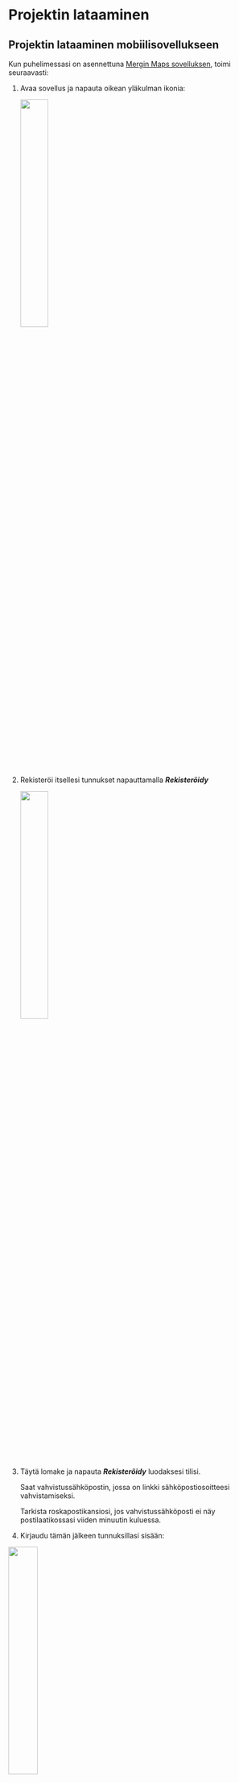 # Projektin lataaminen

## Projektin lataaminen mobiilisovellukseen

Kun puhelimessasi on asennettuna [Mergin Maps sovelluksen](https://gispocoding.github.io/eip-peltomappi/esittely.html), toimi seuraavasti:

1.  Avaa sovellus ja napauta oikean yläkulman ikonia:

    <img src="img/aloitusnakyma.jpg" width="34%"/>

2.  Rekisteröi itsellesi tunnukset napauttamalla ***Rekisteröidy***

    <img src="img/register_mergin_maps.png" width="34%"/>

3.  Täytä lomake ja napauta ***Rekisteröidy*** luodaksesi tilisi.

    Saat vahvistussähköpostin, jossa on linkki sähköpostiosoitteesi vahvistamiseksi.

    Tarkista roskapostikansiosi, jos vahvistussähköposti ei näy postilaatikossasi viiden minuutin kuluessa.

4.  Kirjaudu tämän jälkeen tunnuksillasi sisään:

<img src="img/kirjautuminen.jpg" width="34%"/>

Napauta tämän jälkeen alareunan ***Projektit***- kohtaa ja lataa eip-peltomappi- projekti

<iframe src="https://drive.google.com/file/d/15Y8Q-OHDhgEhV4rY7L_RVG6gBxOKRb9g/preview" width="50%" height="900" allowfullscreen="allowfullscreen">

</iframe>

## Projektin lataaminen tietokoneelle QGIS-työpöytäsovellukseen

Jos haluat tarkastella projektia, lisätä georeferoituja karttoja ja muokkailla tallentamiasi tietoja tietokoneella toimi seuraavasti:

### QGIS:n lataaminen ja asentaminen

Mene QGIS:n viralliselle sivulle: <https://qgis.org/>

Valitse ***Download Now*** ja lataa versio:

![](img/projektin_lataaminen_qgisiin/img1.png){width="261"}

käyttöjärjestelmällesi (Windows, Mac, Linux).

Asenna QGIS seuraamalla asennusohjeita.

### MerginMaps-lisäosan asentaminen QGIS:iin

1.  Avaa QGIS

2.  Valitse ylävalikosta ***Lisäosat → Hallinnoi ja asenna lisäosia*****.**

3.  Kirjoita hakukenttään ***Mergin*****.**

4.  Valitse ***Mergin Maps*** ja klikkaa ***Asenna lisäosa*****.**

![](img/projektin_lataaminen_qgisiin/img2.png)

Kun asennus on valmis, lisäosa löytyy QGIS:n selain ikkunasta, jonka otsikko on *Mergin Maps*.

**Kirjautuminen MerginMaps-lisäosaan**

Avaa lisäosa valikosta: ***Lisäosat → Mergin Maps → Configure MerginMaps plugin*** -ikonista.

![](img/projektin_lataaminen_qgisiin/img3.png)

Tämän jälkeen ohjelma pyytää asettamaan uuden päätodennussalasanan QGISiin. Anna siihen haluamasi salasana ja laita se talteen.

![](img/projektin_lataaminen_qgisiin/img4.png)

Kirjaudu sisään Mergin-tililläsi.

Valitse **Save credentials***,* jos haluat että ohjelma muistaa tunnuksesi seuraavilla kerroilla.

![](img/projektin_lataaminen_qgisiin/img5.png)

Kun kirjaudut, lisäosa yhdistyy Mergin-tiliisi, ja voit nähdä projektisi listattuna.

**Projektin lataaminen QGIS:iin MerginMaps-lisäosalla**

1.  Avaa ***Mergin Maps*** -paneeli QGIS:ssä vasemman laidan selainosiosta.

2.  Paneelissa näet kaikki projektisi.

3.  Valitse projekti, jonka haluat ladata.

4.  Klikkaa ***Download*** ***projec**t* (Lataa projekti).

5.  Valitse kansio, johon projekti tallennetaan. Laita mieleen tämä sijainti. Tähän samaan sijaintiin tallennetaan myöhemmin [georeferoidut kuvat](https://gispocoding.github.io/eip-peltomappi/salaojakarttojen_georeferointi.html).

6.  QGIS avaa projektin ja siihen liittyvät aineistot automaattisesti.

![](img/projektin_lataaminen_qgisiin/mergin_maps_projektin_lataus.gif)
